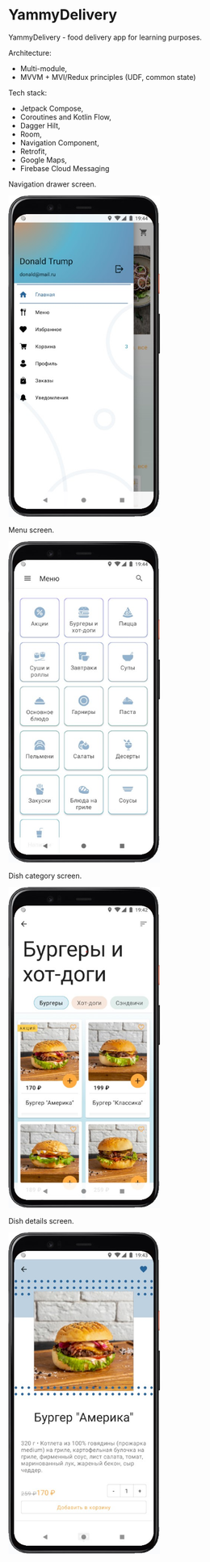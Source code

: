# YammyDelivery

YammyDelivery - food delivery app for learning purposes.

Architecture:
 * Multi-module,
 * MVVM + MVI/Redux principles (UDF, common state)

Tech stack:
 * Jetpack Compose,
 * Coroutines and Kotlin Flow,
 * Dagger Hilt,
 * Room,
 * Navigation Component,
 * Retrofit,
 * Google Maps,
 * Firebase Cloud Messaging

Navigation drawer screen.

<img src="screenshots/drawer.jpg"  width="300" />

Menu screen.

<img src="screenshots/menu.jpg"  width="300" />

Dish category screen.

<img src="screenshots/categories.jpg"  width="300" />

Dish details screen.

<img src="screenshots/details.jpg"  width="300" />
